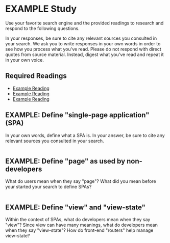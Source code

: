 # EXAMPLE Study

Use your favorite search engine and the provided readings to research and
respond to the following questions.

In your responses, be sure to cite any relevant sources you consulted in your
search. We ask you to write responses in your own words in order to see how you
process what you've read. Please do not respond with direct quotes from source
material. Instead, digest what you've read and repeat it in your own voice.

## Required Readings

-   [Example Reading](https://www.github.com/ga-wdi-boston/example)
-   [Example Reading](https://www.github.com/ga-wdi-boston/example)
-   [Example Reading](https://www.github.com/ga-wdi-boston/example)

## EXAMPLE: Define "single-page application" (SPA)

In your own words, define what a SPA is. In your answer, be sure to cite any
relevant sources you consulted in your search.

```md

```

## EXAMPLE: Define "page" as used by non-developers

What do users mean when they say "page"? What did you mean before your started
your search to define SPAs?

```md

```

## EXAMPLE: Define "view" and "view-state"

Within the context of SPAs, what do developers mean when they say "view"? Since
view can have many meanings, what do developers mean when they say "view-state"?
How do front-end "routers" help manage view-state?

```md

```
